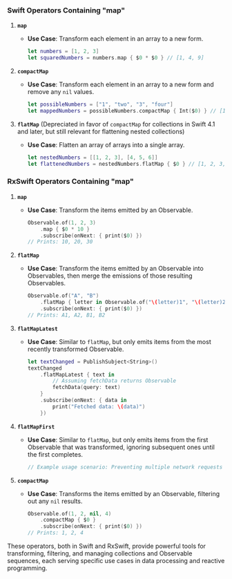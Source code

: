 ### Swift Operators Containing "map"

1. **`map`**
   - **Use Case**: Transform each element in an array to a new form.
     ```swift
     let numbers = [1, 2, 3]
     let squaredNumbers = numbers.map { $0 * $0 } // [1, 4, 9]
     ```

2. **`compactMap`**
   - **Use Case**: Transform each element in an array to a new form and remove any `nil` values.
     ```swift
     let possibleNumbers = ["1", "two", "3", "four"]
     let mappedNumbers = possibleNumbers.compactMap { Int($0) } // [1, 3]
     ```

3. **`flatMap`** (Depreciated in favor of `compactMap` for collections in Swift 4.1 and later, but still relevant for flattening nested collections)
   - **Use Case**: Flatten an array of arrays into a single array.
     ```swift
     let nestedNumbers = [[1, 2, 3], [4, 5, 6]]
     let flattenedNumbers = nestedNumbers.flatMap { $0 } // [1, 2, 3, 4, 5, 6]
     ```

### RxSwift Operators Containing "map"

1. **`map`**
   - **Use Case**: Transform the items emitted by an Observable.
     ```swift
     Observable.of(1, 2, 3)
         .map { $0 * 10 }
         .subscribe(onNext: { print($0) })
     // Prints: 10, 20, 30
     ```

2. **`flatMap`**
   - **Use Case**: Transform the items emitted by an Observable into Observables, then merge the emissions of those resulting Observables.
     ```swift
     Observable.of("A", "B")
         .flatMap { letter in Observable.of("\(letter)1", "\(letter)2") }
         .subscribe(onNext: { print($0) })
     // Prints: A1, A2, B1, B2
     ```

3. **`flatMapLatest`**
   - **Use Case**: Similar to `flatMap`, but only emits items from the most recently transformed Observable.
     ```swift
     let textChanged = PublishSubject<String>()
     textChanged
         .flatMapLatest { text in
             // Assuming fetchData returns Observable
             fetchData(query: text)
         }
         .subscribe(onNext: { data in
             print("Fetched data: \(data)")
         })
     ```

4. **`flatMapFirst`**
   - **Use Case**: Similar to `flatMap`, but only emits items from the first Observable that was transformed, ignoring subsequent ones until the first completes.
     ```swift
     // Example usage scenario: Preventing multiple network requests before the first one completes.
     ```

5. **`compactMap`**
   - **Use Case**: Transforms the items emitted by an Observable, filtering out any `nil` results.
     ```swift
     Observable.of(1, 2, nil, 4)
         .compactMap { $0 }
         .subscribe(onNext: { print($0) })
     // Prints: 1, 2, 4
     ```

These operators, both in Swift and RxSwift, provide powerful tools for transforming, filtering, and managing collections and Observable sequences, each serving specific use cases in data processing and reactive programming.